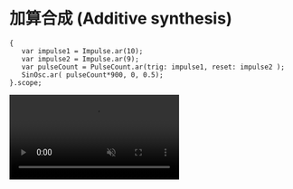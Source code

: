 # 加算合成 (Additive synthesis)

```superCollider
{ 
   var impulse1 = Impulse.ar(10);
   var impulse2 = Impulse.ar(9);
   var pulseCount = PulseCount.ar(trig: impulse1, reset: impulse2 );
   SinOsc.ar( pulseCount*900, 0, 0.5);
}.scope;
```
<div><video controls src="https://amami-harhid.github.io/superColliderMovies/pulse/PulseCountSample.mp4" muted="false"></video></div>

